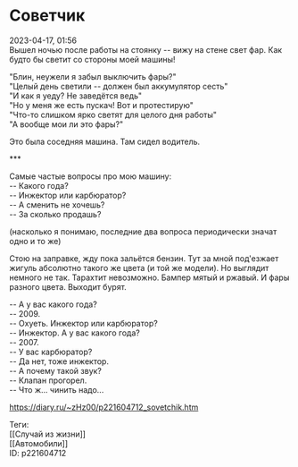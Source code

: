 Советчик
=========

   
 2023-04-17, 01:56   
   Вышел ночью после работы на стоянку -- вижу на стене свет фар. Как будто бы светит со стороны моей машины!   
   
 "Блин, неужели я забыл выключить фары?"   
 "Целый день светили -- должен был аккумулятор сесть"   
 "И как я уеду? Не заведётся ведь"   
 "Но у меня же есть пускач! Вот и протестирую"   
 "Что-то слишком ярко светят для целого дня работы"   
 "А вообще мои ли это фары?"   
   
 Это была соседняя машина. Там сидел водитель.   
   
 \*\*\*   
   
 Самые частые вопросы про мою машину:   
 -- Какого года?   
 -- Инжектор или карбюратор?   
 -- А сменить не хочешь?   
 -- За сколько продашь?   
   
 (насколько я понимаю, последние два вопроса периодически значат одно и то же)   
   
 Стою на заправке, жду пока зальётся бензин. Тут за мной под'езжает жигуль абсолютно такого же цвета (и той же модели). Но выглядит немного не так. Тарахтит невозможно. Бампер мятый и ржавый. И фары разного цвета. Выходит бурят.   
   
 -- А у вас какого года?   
 -- 2009.   
 -- Охуеть. Инжектор или карбюратор?   
 -- Инжектор. А у вас какого года?   
 -- 2007.   
 -- У вас карбюратор?   
 -- Да нет, тоже инжектор.   
 -- А почему такой звук?   
 -- Клапан прогорел.   
 -- Что ж... чинить надо...   
     
 <https://diary.ru/~zHz00/p221604712_sovetchik.htm>   
   
 Теги:   
 [[Случай из жизни]]   
 [[Автомобили]]   
 ID: p221604712